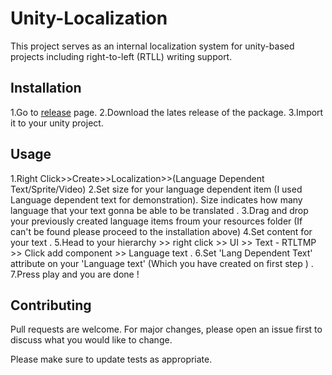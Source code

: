 # Unity-Localization

This project serves as an internal localization system for unity-based projects including right-to-left (RTLL) writing support.

## Installation

1.Go to [release](https://github.com/ertanturan/Unity-Localization/releases) page.
2.Download the lates release of the package.
3.Import it to your unity project.

## Usage

1.Right Click>>Create>>Localization>>(Language Dependent Text/Sprite/Video)
2.Set size for your language dependent item (I used Language dependent text for demonstration). Size indicates how many language that your text gonna be able to be translated .
3.Drag and drop your previously created language items froum your resources folder (If can't be found please proceed to the installation above)
4.Set content for your text .
5.Head to your hierarchy >> right click >> UI >> Text - RTLTMP >> Click add component >> Language text .
6.Set 'Lang Dependent Text' attribute on your 'Language text' (Which you have created on first step ) .
7.Press play and you are done !



## Contributing
Pull requests are welcome. For major changes, please open an issue first to discuss what you would like to change.

Please make sure to update tests as appropriate.

